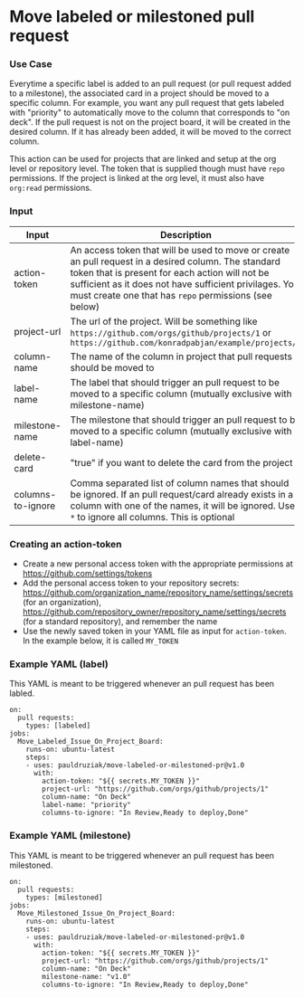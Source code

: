 # Move labeled or milestoned pull request

### Use Case
Everytime a specific label is added to an pull request (or pull request added to a milestone), the associated card in a project should be moved to a specific column. For example, you want any pull request that gets labeled with "priority" to automatically move to the column that corresponds to "on deck". If the pull request is not on the project board, it will be created in the desired column. If it has already been added, it will be moved to the correct column.

This action can be used for projects that are linked and setup at the org level or repository level. The token that is supplied though must have `repo` permissions. If the project is linked at the org level, it must also have `org:read` permissions.

### Input

| Input | Description  |
|---------|---|
|  action-token | An access token that will be used to move or create an pull request in a desired column. The standard token that is present for each action will not be sufficient as it does not have sufficient privilages. You must create one that has `repo` permissions (see below)  |
| project-url  | The url of the project. Will be something like `https://github.com/orgs/github/projects/1` or `https://github.com/konradpabjan/example/projects/1`  |
| column-name | The name of the column in project that pull requests should be moved to |
| label-name | The label that should trigger an pull request to be moved to a specific column (mutually exclusive with milestone-name) |
| milestone-name | The milestone that should trigger an pull request to be moved to a specific column (mutually exclusive with label-name) |
| delete-card | "true" if you want to delete the card from the project |
| columns-to-ignore | Comma separated list of column names that should be ignored. If an pull request/card already exists in a column with one of the names, it will be ignored. Use `*` to ignore all columns. This is optional|


### Creating an action-token

- Create a new personal access token with the appropriate permissions at https://github.com/settings/tokens
- Add the personal access token to your repository secrets: https://github.com/organization_name/repository_name/settings/secrets (for an organization), https://github.com/repository_owner/repository_name/settings/secrets (for a standard repository), and remember the name
- Use the newly saved token in your YAML file as input for `action-token`. In the example below, it is called `MY_TOKEN`


### Example YAML (label)

This YAML is meant to be triggered whenever an pull request has been labled.

```
on:
  pull requests:
    types: [labeled]
jobs:
  Move_Labeled_Issue_On_Project_Board:
    runs-on: ubuntu-latest
    steps:
    - uses: pauldruziak/move-labeled-or-milestoned-pr@v1.0
      with:
        action-token: "${{ secrets.MY_TOKEN }}"
        project-url: "https://github.com/orgs/github/projects/1"
        column-name: "On Deck"
        label-name: "priority"
        columns-to-ignore: "In Review,Ready to deploy,Done"
 ```

### Example YAML (milestone)

This YAML is meant to be triggered whenever an pull request has been milestoned.

```
on:
  pull requests:
    types: [milestoned]
jobs:
  Move_Milestoned_Issue_On_Project_Board:
    runs-on: ubuntu-latest
    steps:
    - uses: pauldruziak/move-labeled-or-milestoned-pr@v1.0
      with:
        action-token: "${{ secrets.MY_TOKEN }}"
        project-url: "https://github.com/orgs/github/projects/1"
        column-name: "On Deck"
        milestone-name: "v1.0"
        columns-to-ignore: "In Review,Ready to deploy,Done"
 ```
